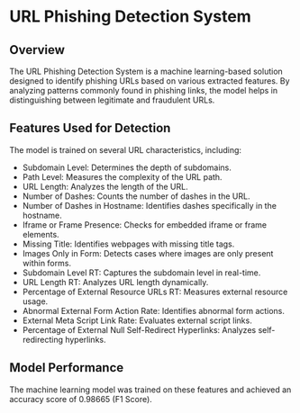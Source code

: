 # URL Phishing Detection System

## Overview

The URL Phishing Detection System is a machine learning-based solution designed to identify phishing URLs based on various extracted features. By analyzing patterns commonly found in phishing links, the model helps in distinguishing between legitimate and fraudulent URLs.

## Features Used for Detection

The model is trained on several URL characteristics, including:

- Subdomain Level: Determines the depth of subdomains.
- Path Level: Measures the complexity of the URL path.
- URL Length: Analyzes the length of the URL.
- Number of Dashes: Counts the number of dashes in the URL.
- Number of Dashes in Hostname: Identifies dashes specifically in the hostname.
- Iframe or Frame Presence: Checks for embedded iframe or frame elements.
- Missing Title: Identifies webpages with missing title tags.
- Images Only in Form: Detects cases where images are only present within forms.
- Subdomain Level RT: Captures the subdomain level in real-time.
- URL Length RT: Analyzes URL length dynamically.
- Percentage of External Resource URLs RT: Measures external resource usage.
- Abnormal External Form Action Rate: Identifies abnormal form actions.
- External Meta Script Link Rate: Evaluates external script links.
- Percentage of External Null Self-Redirect Hyperlinks: Analyzes self-redirecting hyperlinks.

## Model Performance

The machine learning model was trained on these features and achieved an accuracy score of 0.98665 (F1 Score).





























